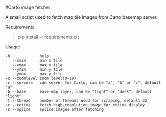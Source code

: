 #Carto image fetcher

A small script used to fetch map tile images from Carto basemap server.

Requirements:
>pip install -r requirements.txt

Usage:
```
-h             help
   --xmin      min x tile
   --xmax      max x tile
   --ymin      min y tile
   --ymax      max y tile
-z --zoomlevel zoom level(0-19)
-c --server=   cdn server for Carto, can be "a", "b" or "c", default "a"
-b --base      base map layer, can be "light" or "dark", default "light"
-t --thread    number of threads used for scraping, default 32
-r --retina    fetch high-resolution image for retina display
-s --splice    splice images after fetching
```
